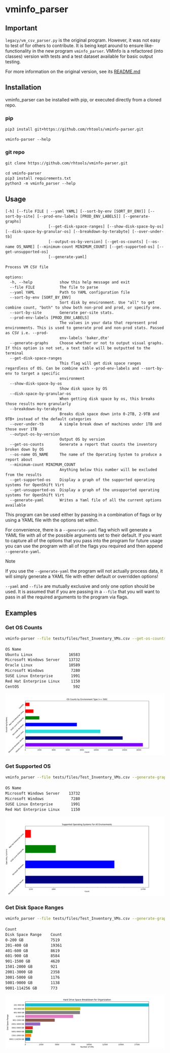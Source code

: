 # vminfo_parser

## Important

`legacy/vm_csv_parser.py` is the original program. However, it was not easy to test of for others to contribute. It is being kept around to ensure like-functionality in the new program `vminfo_parser`. VMInfo is a refactored (into classes) version with tests and a test dataset available for basic output testing.

For more information on the original version, see its [README.md](legacy/README.md)

## Installation

vminfo_parser can be installed with pip, or executed directly from a cloned repo.

### pip

```
pip3 install git+https://github.com/rhtools/vminfo-parser.git

vminfo-parser --help
```

### git repo

```
git clone https://github.com/rhtools/vminfo-parser.git

cd vminfo-parser
pip3 install requirements.txt
python3 -m vminfo_parser --help
```

## Usage

```
[-h] [--file FILE | --yaml YAML] [--sort-by-env [SORT_BY_ENV]] [--sort-by-site] [--prod-env-labels [PROD_ENV_LABELS]] [--generate-graphs]
                   [--get-disk-space-ranges] [--show-disk-space-by-os] [--disk-space-by-granular-os] [--breakdown-by-terabyte] [--over-under-tb]
                   [--output-os-by-version] [--get-os-counts] [--os-name OS_NAME] [--minimum-count MINIMUM_COUNT] [--get-supported-os] [--get-unsupported-os]
                   [--generate-yaml]

Process VM CSV file

options:
  -h, --help            show this help message and exit
  --file FILE           The file to parse
  --yaml YAML           Path to YAML configuration file
  --sort-by-env [SORT_BY_ENV]
                        Sort disk by environment. Use "all" to get combine count, "both" to show both non-prod and prod, or specify one.
  --sort-by-site        Generate per-site stats.
  --prod-env-labels [PROD_ENV_LABELS]
                        The values in your data that represent prod environments. This is used to generate prod and non-prod stats. Passed as CSV i.e. --prod-
                        env-labels 'baker,dte'
  --generate-graphs     Choose whether or not to output visual graphs. If this option is not set, a text table will be outputted to the terminal
  --get-disk-space-ranges
                        This flag will get disk space ranges regardless of OS. Can be combine with --prod-env-labels and --sort-by-env to target a specific
                        environment
  --show-disk-space-by-os
                        Show disk space by OS
  --disk-space-by-granular-os
                        When getting disk space by os, this breaks those results more granularly
  --breakdown-by-terabyte
                        Breaks disk space down into 0-2TB, 2-9TB and 9TB+ instead of the default categories
  --over-under-tb       A simple break down of machines under 1TB and those over 1TB
  --output-os-by-version
                        Output OS by version
  --get-os-counts       Generate a report that counts the inventory broken down by OS
  --os-name OS_NAME     The name of the Operating System to produce a report about
  --minimum-count MINIMUM_COUNT
                        Anything below this number will be excluded from the results
  --get-supported-os    Display a graph of the supported operating systems for OpenShift Virt
  --get-unsupported-os  Display a graph of the unsupported operating systems for OpenShift Virt
  --generate-yaml       Writes a Yaml file of all the current options available
```

This program can be used either by passing in a combination of flags or by using a YAML file with the options set within.

For convenience, there is a `--generate-yaml` flag which will generate a YAML file with all of the possible arguments set to their default. If you want to capture all of the options that you pass into the program for future usage you can use the program with all of the flags you required and then append `--generate-yaml`.

> [!NOTE]
> If you use the `--generate-yaml` the program will not actually process data, it will simply generate a YAML file with either default or overridden options!

`--yaml` and `--file` are mutually exclusive and only one option should be used. It is assumed that if you are passing in a `--file` that you will want to pass in all the required arguments to the program via flags.

## Examples

### Get OS Counts

```sh
vminfo-parser --file tests/files/Test_Inventory_VMs.csv --get-os-counts --generate-graphs

OS Name
Ubuntu Linux                16583
Microsoft Windows Server    13732
Oracle Linux                10589
Microsoft Windows            7280
SUSE Linux Enterprise        1991
Red Hat Enterprise Linux     1150
CentOS                        592
```

![plot](examples/Get_OS_Counts.png)

### Get Supported OS
```sh
vminfo_parser --file tests/files/Test_Inventory_VMs.csv --generate-graphs  --sort-by-env "all" --prod-env-labels Prod-DC1,Prod-DC2 --get-supported-os     

OS Name
Microsoft Windows Server    13732
Microsoft Windows            7280
SUSE Linux Enterprise        1991
Red Hat Enterprise Linux     1150
```

![plot](examples/Get_Supported_OS.png)

### Get Disk Space Ranges

```sh
vminfo_parser --file tests/files/Test_Inventory_VMs.csv --generate-graphs  --get-disk-space-ranges --sort-by-env "all" --prod-env-labels Prod-DC1,Prod-DC2

Count                                  
Disk Space Range    Count            
0-200 GB            7519             
201-400 GB          19361            
401-600 GB          8619             
601-900 GB          8584             
901-1500 GB         4620             
1501-2000 GB        921              
2001-3000 GB        2358             
3001-5000 GB        1176             
5001-9000 GB        1138             
9001-114256 GB      773
```

![plot](examples/Get_Disk_Space_Ranges.png)
